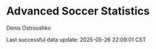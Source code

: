 # Advanced Soccer Statistics
Denis Ostroushko

<!-- gfm -->

Last successful data update: 2025-05-26 22:09:01 CST
